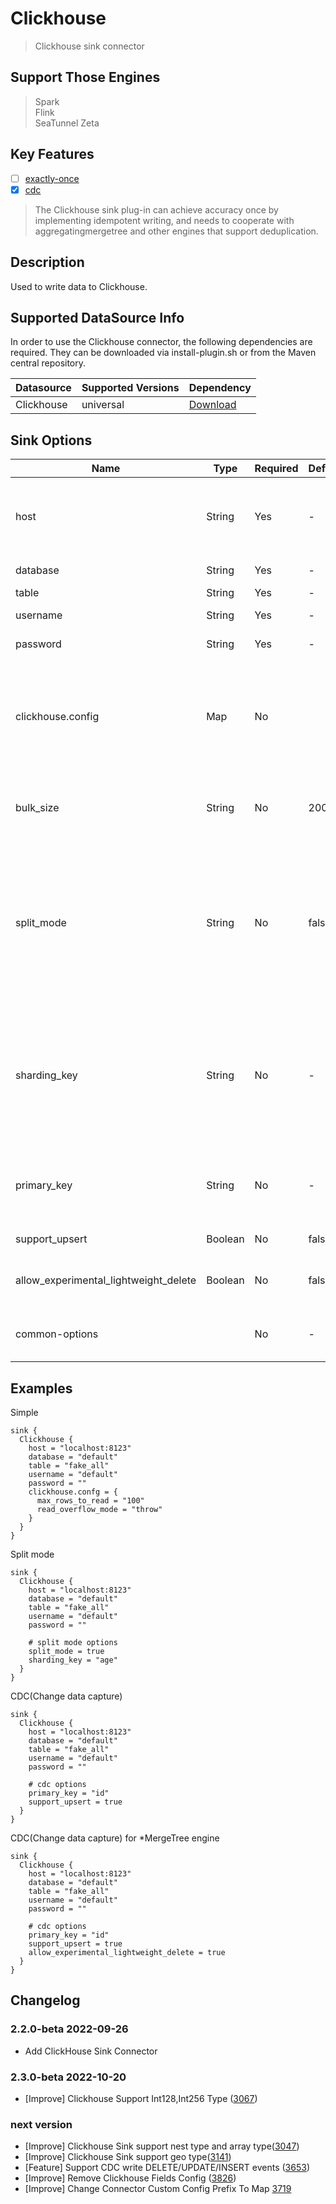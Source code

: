 # Clickhouse

> Clickhouse sink connector

## Support Those Engines

> Spark<br/>
> Flink<br/>
> SeaTunnel Zeta<br/>

## Key Features

- [ ] [exactly-once](../../concept/connector-v2-features.md)
- [x] [cdc](../../concept/connector-v2-features.md)

> The Clickhouse sink plug-in can achieve accuracy once by implementing idempotent writing, and needs to cooperate with aggregatingmergetree and other engines that support deduplication.

## Description

Used to write data to Clickhouse.

## Supported DataSource Info

In order to use the Clickhouse connector, the following dependencies are required.
They can be downloaded via install-plugin.sh or from the Maven central repository.

| Datasource | Supported Versions |                                                    Dependency                                                    |
|------------|--------------------|------------------------------------------------------------------------------------------------------------------|
| Clickhouse | universal          | [Download](https://mvnrepository.com/artifact/org.apache.seatunnel/seatunnel-connectors-v2/connector-clickhouse) |

## Sink Options

|                 Name                  |  Type   | Required | Default |                                                                                                                                                 Description                                                                                                                                                 |
|---------------------------------------|---------|----------|---------|-------------------------------------------------------------------------------------------------------------------------------------------------------------------------------------------------------------------------------------------------------------------------------------------------------------|
| host                                  | String  | Yes      | -       | `ClickHouse` cluster address, the format is `host:port` , allowing multiple `hosts` to be specified. Such as `"host1:8123,host2:8123"`.                                                                                                                                                                     |
| database                              | String  | Yes      | -       | The `ClickHouse` database.                                                                                                                                                                                                                                                                                  |
| table                                 | String  | Yes      | -       | The table name.                                                                                                                                                                                                                                                                                             |
| username                              | String  | Yes      | -       | `ClickHouse` user username.                                                                                                                                                                                                                                                                                 |
| password                              | String  | Yes      | -       | `ClickHouse` user password.                                                                                                                                                                                                                                                                                 |
| clickhouse.config                     | Map     | No       |         | In addition to the above mandatory parameters that must be specified by `clickhouse-jdbc` , users can also specify multiple optional parameters, which cover all the [parameters](https://github.com/ClickHouse/clickhouse-jdbc/tree/master/clickhouse-client#configuration) provided by `clickhouse-jdbc`. |
| bulk_size                             | String  | No       | 20000   | The number of rows written through [Clickhouse-jdbc](https://github.com/ClickHouse/clickhouse-jdbc) each time, the `default is 20000`.                                                                                                                                                                      |
| split_mode                            | String  | No       | false   | This mode only support clickhouse table which engine is 'Distributed'.And `internal_replication` option-should be `true`.They will split distributed table data in seatunnel and perform write directly on each shard. The shard weight define is clickhouse will counted.                                  |
| sharding_key                          | String  | No       | -       | When use split_mode, which node to send data to is a problem, the default is random selection, but the 'sharding_key' parameter can be used to specify the field for the sharding algorithm. This option only worked when 'split_mode' is true.                                                             |
| primary_key                           | String  | No       | -       | Mark the primary key column from clickhouse table, and based on primary key execute INSERT/UPDATE/DELETE to clickhouse table.                                                                                                                                                                               |
| support_upsert                        | Boolean | No       | false   | Support upsert row by query primary key.                                                                                                                                                                                                                                                                    |
| allow_experimental_lightweight_delete | Boolean | No       | false   | Allow experimental lightweight delete based on `*MergeTree` table engine.                                                                                                                                                                                                                                   |
| common-options                        |         | No       | -       | Sink plugin common parameters, please refer to [Sink Common Options](common-options.md) for details.                                                                                                                                                                                                        |

## Examples

Simple

```hocon
sink {
  Clickhouse {
    host = "localhost:8123"
    database = "default"
    table = "fake_all"
    username = "default"
    password = ""
    clickhouse.confg = {
      max_rows_to_read = "100"
      read_overflow_mode = "throw"
    }
  }
}
```

Split mode

```hocon
sink {
  Clickhouse {
    host = "localhost:8123"
    database = "default"
    table = "fake_all"
    username = "default"
    password = ""
    
    # split mode options
    split_mode = true
    sharding_key = "age"
  }
}
```

CDC(Change data capture)

```hocon
sink {
  Clickhouse {
    host = "localhost:8123"
    database = "default"
    table = "fake_all"
    username = "default"
    password = ""
    
    # cdc options
    primary_key = "id"
    support_upsert = true
  }
}
```

CDC(Change data capture) for *MergeTree engine

```hocon
sink {
  Clickhouse {
    host = "localhost:8123"
    database = "default"
    table = "fake_all"
    username = "default"
    password = ""
    
    # cdc options
    primary_key = "id"
    support_upsert = true
    allow_experimental_lightweight_delete = true
  }
}
```

## Changelog

### 2.2.0-beta 2022-09-26

- Add ClickHouse Sink Connector

### 2.3.0-beta 2022-10-20

- [Improve] Clickhouse Support Int128,Int256 Type ([3067](https://github.com/apache/seatunnel/pull/3067))

### next version

- [Improve] Clickhouse Sink support nest type and array type([3047](https://github.com/apache/seatunnel/pull/3047))
- [Improve] Clickhouse Sink support geo type([3141](https://github.com/apache/seatunnel/pull/3141))
- [Feature] Support CDC write DELETE/UPDATE/INSERT events ([3653](https://github.com/apache/seatunnel/pull/3653))
- [Improve] Remove Clickhouse Fields Config ([3826](https://github.com/apache/seatunnel/pull/3826))
- [Improve] Change Connector Custom Config Prefix To Map [3719](https://github.com/apache/seatunnel/pull/3719)

